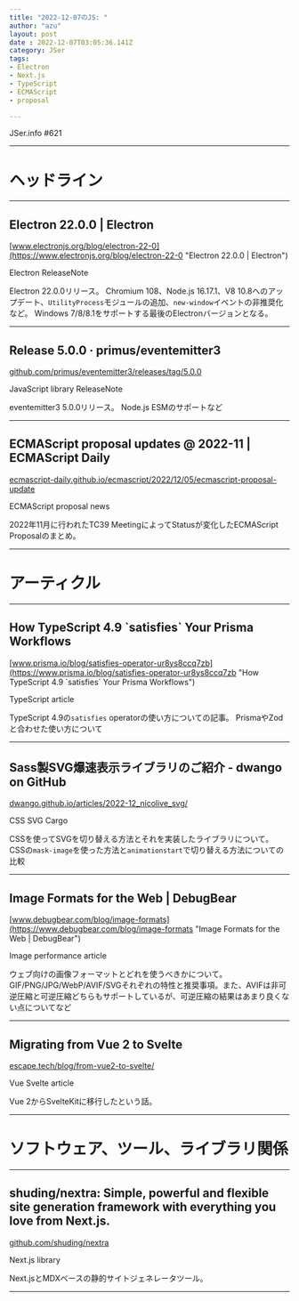 ```yaml
---
title: "2022-12-07のJS: "
author: "azu"
layout: post
date : 2022-12-07T03:05:36.141Z
category: JSer
tags:
- Electron
- Next.js
- TypeScript
- ECMAScript
- proposal

---
```


JSer.info #621

----

<h1 class="site-genre">ヘッドライン</h1>

----

## Electron 22.0.0 | Electron
[www.electronjs.org/blog/electron-22-0](https://www.electronjs.org/blog/electron-22-0 "Electron 22.0.0 | Electron")
<p class="jser-tags jser-tag-icon"><span class="jser-tag">Electron</span> <span class="jser-tag">ReleaseNote</span></p>

Electron 22.0.0リリース。
Chromium 108、Node.js 16.17.1、V8 10.8へのアップデート、`UtilityProcess`モジュールの追加、`new-window`イベントの非推奨化など。
Windows 7/8/8.1をサポートする最後のElectronバージョンとなる。


----

## Release 5.0.0 · primus/eventemitter3
[github.com/primus/eventemitter3/releases/tag/5.0.0](https://github.com/primus/eventemitter3/releases/tag/5.0.0 "Release 5.0.0 · primus/eventemitter3")
<p class="jser-tags jser-tag-icon"><span class="jser-tag">JavaScript</span> <span class="jser-tag">library</span> <span class="jser-tag">ReleaseNote</span></p>

eventemitter3 5.0.0リリース。
Node.js ESMのサポートなど


----

## ECMAScript proposal updates @ 2022-11 | ECMAScript Daily
[ecmascript-daily.github.io/ecmascript/2022/12/05/ecmascript-proposal-update](https://ecmascript-daily.github.io/ecmascript/2022/12/05/ecmascript-proposal-update "ECMAScript proposal updates @ 2022-11 | ECMAScript Daily")
<p class="jser-tags jser-tag-icon"><span class="jser-tag">ECMAScript</span> <span class="jser-tag">proposal</span> <span class="jser-tag">news</span></p>

2022年11月に行われたTC39 MeetingによってStatusが変化したECMAScript Proposalのまとめ。


----
<h1 class="site-genre">アーティクル</h1>

----

## How TypeScript 4.9 \`satisfies\` Your Prisma Workflows
[www.prisma.io/blog/satisfies-operator-ur8ys8ccq7zb](https://www.prisma.io/blog/satisfies-operator-ur8ys8ccq7zb "How TypeScript 4.9 \`satisfies\` Your Prisma Workflows")
<p class="jser-tags jser-tag-icon"><span class="jser-tag">TypeScript</span> <span class="jser-tag">article</span></p>

TypeScript 4.9の`satisfies` operatorの使い方についての記事。
PrismaやZodと合わせた使い方について


----

## Sass製SVG爆速表示ライブラリのご紹介 - dwango on GitHub
[dwango.github.io/articles/2022-12\_nicolive\_svg/](https://dwango.github.io/articles/2022-12_nicolive_svg/ "Sass製SVG爆速表示ライブラリのご紹介 - dwango on GitHub")
<p class="jser-tags jser-tag-icon"><span class="jser-tag">CSS</span> <span class="jser-tag">SVG</span> <span class="jser-tag">Cargo</span></p>

CSSを使ってSVGを切り替える方法とそれを実装したライブラリについて。
CSSの`mask-image`を使った方法と`animationstart`で切り替える方法についての比較


----

## Image Formats for the Web | DebugBear
[www.debugbear.com/blog/image-formats](https://www.debugbear.com/blog/image-formats "Image Formats for the Web | DebugBear")
<p class="jser-tags jser-tag-icon"><span class="jser-tag">Image</span> <span class="jser-tag">performance</span> <span class="jser-tag">article</span></p>

ウェブ向けの画像フォーマットとどれを使うべきかについて。
GIF/PNG/JPG/WebP/AVIF/SVGそれぞれの特性と推奨事項。また、AVIFは非可逆圧縮と可逆圧縮どちらもサポートしているが、可逆圧縮の結果はあまり良くない点についてなど


----

## Migrating from Vue 2 to Svelte
[escape.tech/blog/from-vue2-to-svelte/](https://escape.tech/blog/from-vue2-to-svelte/ "Migrating from Vue 2 to Svelte")
<p class="jser-tags jser-tag-icon"><span class="jser-tag">Vue</span> <span class="jser-tag">Svelte</span> <span class="jser-tag">article</span></p>

Vue 2からSvelteKitに移行したという話。


----
<h1 class="site-genre">ソフトウェア、ツール、ライブラリ関係</h1>

----

## shuding/nextra: Simple, powerful and flexible site generation framework with everything you love from Next.js.
[github.com/shuding/nextra](https://github.com/shuding/nextra "shuding/nextra: Simple, powerful and flexible site generation framework with everything you love from Next.js.")
<p class="jser-tags jser-tag-icon"><span class="jser-tag">Next.js</span> <span class="jser-tag">library</span></p>

Next.jsとMDXベースの静的サイトジェネレータツール。


----
